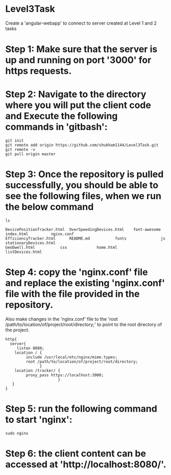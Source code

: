 # Level3Task
Create a 'angular-webapp' to connect to server created at Level 1 and 2 tasks 

# Step 1: Make sure that the server is up and running on port '3000' for https requests.

# Step 2: Navigate to the directory where you will put the client code and Execute the following commands in 'gitbash':

```
git init
git remote add origin https://github.com/shubham1144/Level3Task.git
git remote -v
git pull origin master

```
# Step 3: Once the repository is pulled successfully, you should be able to see the following files, when we run the below command

```
ls

```
```
DevicePositionTracker.html	OverSpeedingDevices.html	font-awesome			index.html			nginx.conf
EfficiencyTracker.html		README.md			fonts				js				stationaryDevices.html
GeoDwell.html			css				home.html			listDevices.html
```
# Step 4: copy the 'nginx.conf' file and replace the existing 'nginx.conf' file with the file provided in the repository.
Also make changes in the 'nginx.conf' file to the 'root /path/to/location/of/project/root/directory;' to point to the root directory of the project.

```
http{
  server{
     listen 8080;
    location / {
         include /usr/local/etc/nginx/mime.types;
         root /path/to/location/of/project/root/directory;
               }
    location /tracker/ {
         proxy_pass https://localhost:3000;
                       }
   }
}

```

# Step 5: run the following command to start 'nginx':
```
sudo nginx
```

# Step 6: the client content can be accessed at 'http://localhost:8080/'.


